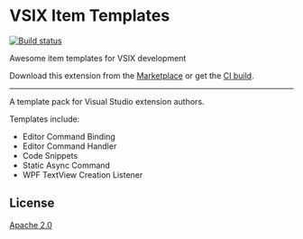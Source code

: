 # VSIX Item Templates

[![Build status](https://ci.appveyor.com/api/projects/status/g3ro787tkr2a106m?svg=true)](https://ci.appveyor.com/project/madskristensen/vsixitemtemplates)

Awesome item templates for VSIX development

Download this extension from the [Marketplace](https://marketplace.visualstudio.com/items?itemName=MadsKristensen.ExtensibilityItemTemplates)
or get the [CI build](https://www.vsixgallery.com/extension/88049e1e-62f2-4ea2-851f-9ddb2de37f41).

----------------------------------------------

A template pack for Visual Studio extension authors.

Templates include:

* Editor Command Binding
* Editor Command Handler
* Code Snippets
* Static Async Command
* WPF TextView Creation Listener

## License
[Apache 2.0](LICENSE)